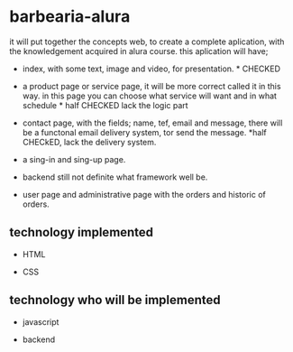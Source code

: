 # barbearia-alura
it will put together the concepts web, to create a complete aplication, with the knowledgement acquired in alura course.
this aplication  will have;

 - index, with some text, image and video, for presentation. * CHECKED
 
 - a product page or service page, it will be more correct called it in this way. in this page you can choose what service will want and in what schedule  * half CHECKED lack the logic part
 
 - contact page, with the fields; name, tef, email and message, there will be a functonal email delivery system, tor send the message.   *half CHECkED, lack the delivery system. 

 - a sing-in and sing-up page.
 
 - backend still not definite what framework well be.
 
 - user page and administrative page with the orders and historic of orders.


## technology implemented

- HTML

- CSS

## technology  who will be implemented
 
  
 * javascript

 * backend


 
 
